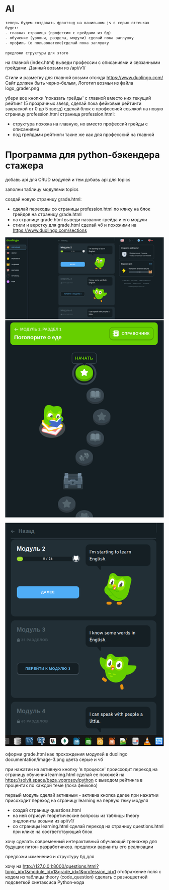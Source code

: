 # AI

```
теперь будем создавать фронтэнд на ванильном js в серых оттенках
будет:
- главная страница (профессии с грейдами из бд)
- обучение (уровни, разделы, модули) сделай пока заглушку
- профиль (о пользователе)сделай пока заглушку

предложи структуры для этого
```

на главной (index.html) выведи профессии с описаниями и связанными грейдами.
Данный возьми из /api/v1/

Стили и разметку для главной возьми отсюда https://www.duolingo.com/
Сайт должен быть черно-белым, Логотип возмьи из файла logo_grader.png


убери все кнопки 'показать грейды' с главной
вместо них текущий рейтинг (5 прозрачных звезд, сделай пока фейковые рейтинги закраской от 0 до 5 звезд)
сделай  блок с профессией ссылкой на новую страницу profession.html
страница profession.html:
- структура похожа на главную, но вместо профессий грейды с описаниями
- под грейдами рейтинги такие же как для професссий на главной
 

 # Программа для python-бэкендера стажера 


добавь api для CRUD модулей и тем
добавь api для topics

 заполни таблицу модулями topics



создай новую страницу grade.html:
- сделай переходы  со страницы profession.html по клику на блок грейдов на страницу grade.html
- на странице grade.html  выведи название грейда и его модули
- стили и верстку для grade.html сделай чб и похожими на https://www.duolingo.com/sections

![alt text](image-1.png)
![alt text](image.png)

![alt text](image-2.png)

оформи grade.html как прохождения модулей в duolingo 
documentation/image-3.png
цвета серые и чб

при нажатии на активную кнопку 'в процессе' происходит переход на страницу обучения
learning.html
сделай ее похожей на https://solvit.space/baza_voprosov/python
с выводом рейтинга в процентах по каждой теме (пока фейково)


первый модуль сделай активным - активна кнопка далее
при нажатии присоходит переход на страницу learning на первую тему модуля


* создай страницу questions.html
* на ней отрисуй теоретические вопросы из таблицы theory
эндпоинты возьми из api/v1/
* со страницы learning.html сделай переход на страницу questions.html при клике на соответствующий блок


хочу сделать современный интерактивный обучающий тренажер для будущих питон-разработчиков.
предложи варианты его реализации

предложи изменения и структуру бд для 


хочу на http://127.0.0.1:8000/questions.html?topic_id=1&module_id=1&grade_id=1&profession_id=1 
отображение поля c кодом из таблицы theory (code_question) сделать с разноцветной подсветкой синтаксиса Python-кода
